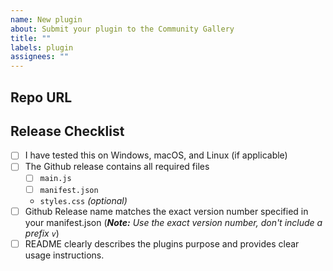 ```yaml
---
name: New plugin
about: Submit your plugin to the Community Gallery
title: ""
labels: plugin
assignees: ""
---
```


## Repo URL

<!--- Paste a link to your repo here for easy access -->

## Release Checklist

<!--- Confirm that you have done the following before submitting your plugin -->

- [ ] I have tested this on Windows, macOS, and Linux (if applicable)
- [ ] The Github release contains all required files
  - [ ] `main.js`
  - [ ] `manifest.json`
  - `styles.css` _(optional)_
- [ ] Github Release name matches the exact version number specified in your manifest.json (_**Note:** Use the exact version number, don't include a prefix `v`_)
- [ ] README clearly describes the plugins purpose and provides clear usage instructions.
